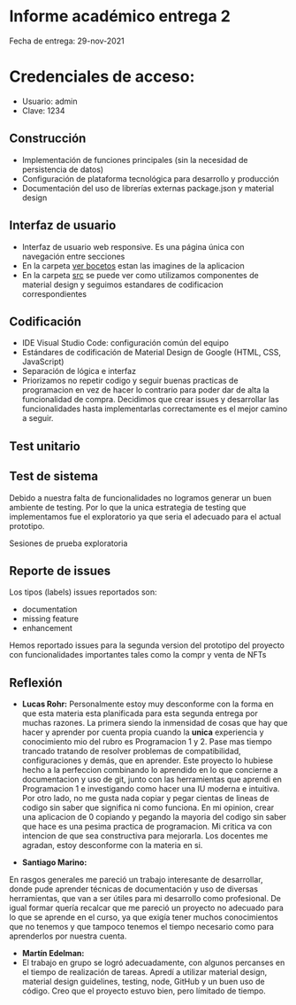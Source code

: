 # Informe académico entrega 2
Fecha de entrega: 29-nov-2021

# Credenciales de acceso:
- Usuario: admin
- Clave: 1234

## Construcción

- Implementación de funciones principales (sin la necesidad de persistencia de datos)
- Configuración de plataforma tecnológica para desarrollo y producción
- Documentación del uso de librerías externas package.json y material design

## Interfaz de usuario

- Interfaz de usuario web responsive. Es una página única con navegación entre secciones
- En la carpeta [ver bocetos](https://github.com/LucasRohr1/obligatorio_marino_rohr/tree/main/docs/bocetosiu) estan las imagines de la aplicacion
- En la carpeta [src](https://github.com/LucasRohr1/obligatorio_marino_rohr/tree/main/src) se puede ver como utilizamos componentes de material design y seguimos estandares de codificacion correspondientes

## Codificación

- IDE Visual Studio Code: configuración común del equipo
- Estándares de codificación de Material Design de Google (HTML, CSS, JavaScript)
- Separación de lógica e interfaz
- Priorizamos no repetir codigo y seguir buenas practicas de programacion en vez de hacer lo contrario para poder dar de alta la funcionalidad de compra. Decidimos que crear issues y desarrollar las funcionalidades hasta implementarlas correctamente es el mejor camino a seguir.

## Test unitario




## Test de sistema

Debido a nuestra falta de funcionalidades no logramos generar un buen ambiente de testing. Por lo que la unica estrategia de testing que implementamos fue el exploratorio ya que seria el adecuado para el actual prototipo.

Sesiones de prueba exploratoria

## Reporte de issues

Los tipos (labels) issues reportados son:
- documentation
- missing feature
- enhancement

Hemos reportado issues para la segunda version del prototipo del proyecto con funcionalidades importantes tales como la compr y venta de NFTs

## Reflexión

- **Lucas Rohr:** Personalmente estoy muy desconforme con la forma en que esta materia esta planificada para esta segunda entrega por muchas razones. La primera siendo la inmensidad de cosas que hay que hacer y aprender por cuenta propia cuando la **unica** experiencia y conocimiento mio del rubro es Programacion 1 y 2. Pase mas tiempo trancado tratando de resolver problemas de compatibilidad, configuraciones y demás, que en aprender. Este proyecto lo hubiese hecho a la perfeccion combinando lo aprendido en lo que concierne a documentacion y uso de git, junto con las herramientas que aprendi en Programacion 1 e investigando como hacer una IU moderna e intuitiva. Por otro lado, no me gusta nada copiar y pegar cientas de lineas de codigo sin saber que significa ni como funciona. En mi opinion, crear una aplicacion de 0 copiando y pegando la mayoria del codigo sin saber que hace es una pesima practica de programacion. Mi critica va con intencion de que sea constructiva para mejorarla. Los docentes me agradan, estoy desconforme con la materia en si.

- **Santiago Marino:**

 En rasgos generales me pareció un trabajo interesante de desarrollar, donde pude aprender técnicas de documentación y uso de diversas herramientas, que van a ser útiles para mi desarrollo como profesional. De igual formar quería recalcar que me pareció un proyecto no adecuado para lo que se aprende en el curso, ya que exigía tener muchos conocimientos que no tenemos y que tampoco tenemos el tiempo necesario como para aprenderlos por nuestra cuenta. 

- **Martín Edelman:**
- El trabajo en grupo se logró adecuadamente, con algunos percanses en el tiempo de realización de tareas. Apredí a utilizar material design, material design guidelines, testing, node, GitHub y un buen uso de código. Creo que el proyecto estuvo bien, pero límitado de tiempo. 
